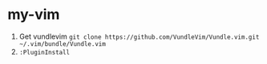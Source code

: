 # my-vim

1. Get vundlevim
`git clone https://github.com/VundleVim/Vundle.vim.git ~/.vim/bundle/Vundle.vim`
2. `:PluginInstall`
